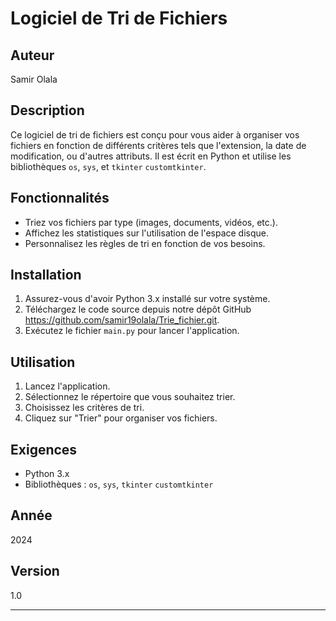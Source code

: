 
# Logiciel de Tri de Fichiers

## Auteur
Samir Olala

## Description
Ce logiciel de tri de fichiers est conçu pour vous aider à organiser vos fichiers en fonction de différents critères tels que l'extension, la date de modification, ou d'autres attributs. Il est écrit en Python et utilise les bibliothèques `os`, `sys`, et `tkinter` `customtkinter`.

## Fonctionnalités
- Triez vos fichiers par type (images, documents, vidéos, etc.).
- Affichez les statistiques sur l'utilisation de l'espace disque.
- Personnalisez les règles de tri en fonction de vos besoins.

## Installation
1. Assurez-vous d'avoir Python 3.x installé sur votre système.
2. Téléchargez le code source depuis notre dépôt GitHub https://github.com/samir19olala/Trie_fichier.git.
3. Exécutez le fichier `main.py` pour lancer l'application.

## Utilisation
1. Lancez l'application.
2. Sélectionnez le répertoire que vous souhaitez trier.
3. Choisissez les critères de tri.
4. Cliquez sur "Trier" pour organiser vos fichiers.

## Exigences
- Python 3.x
- Bibliothèques : `os`, `sys`, `tkinter` `customtkinter`

## Année
2024

## Version
1.0

---
